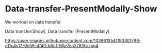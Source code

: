# Data-transfer-PresentModally-Show 

We worked on data transfer

Data transfer(Show),
Data transfer (PresentModally),




https://user-images.githubusercontent.com/103661354/193401796-a11c4c17-0e59-4f40-b6cf-90e7ea378f8c.mp4

